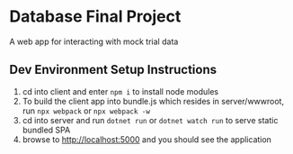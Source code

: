 # Database Final Project
A web app for interacting with mock trial data

## Dev Environment Setup Instructions
1. cd into client and enter `npm i` to install node modules
2. To build the client app into bundle.js which resides in server/wwwroot, run `npx webpack` or `npx webpack -w`
3. cd into server and run `dotnet run` or `dotnet watch run` to serve static bundled SPA
4. browse to <http://localhost:5000> and you should see the application
